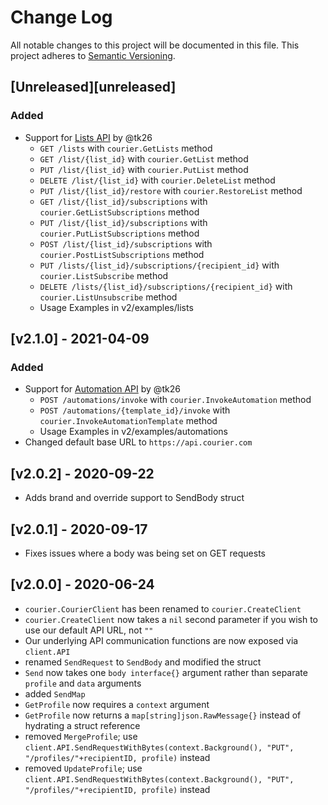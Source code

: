 # Change Log

All notable changes to this project will be documented in this file.
This project adheres to [Semantic Versioning](http://semver.org/).

## [Unreleased][unreleased]
### Added
- Support for [Lists API](https://docs.courier.com/reference/lists-api) by @tk26
  - `GET /lists` with `courier.GetLists` method
  - `GET /list/{list_id}` with `courier.GetList` method
  - `PUT /list/{list_id}` with `courier.PutList` method
  - `DELETE /list/{list_id}` with `courier.DeleteList` method
  - `PUT /list/{list_id}/restore` with `courier.RestoreList` method
  - `GET /list/{list_id}/subscriptions` with `courier.GetListSubscriptions` method
  - `PUT /list/{list_id}/subscriptions` with `courier.PutListSubscriptions` method
  - `POST /list/{list_id}/subscriptions` with `courier.PostListSubscriptions` method
  - `PUT /lists/{list_id}/subscriptions/{recipient_id}` with `courier.ListSubscribe` method
  - `DELETE /lists/{list_id}/subscriptions/{recipient_id}` with `courier.ListUnsubscribe` method
  - Usage Examples in v2/examples/lists

## [v2.1.0] - 2021-04-09
### Added
- Support for [Automation API](https://docs.courier.com/reference/automation-api) by @tk26
  - `POST /automations/invoke` with `courier.InvokeAutomation` method
  - `POST /automations/{template_id}/invoke` with `courier.InvokeAutomationTemplate` method
  - Usage Examples in v2/examples/automations
- Changed default base URL to `https://api.courier.com`

## [v2.0.2] - 2020-09-22
* Adds brand and override support to SendBody struct

## [v2.0.1] - 2020-09-17
* Fixes issues where a body was being set on GET requests

## [v2.0.0] - 2020-06-24

* `courier.CourierClient` has been renamed to `courier.CreateClient`
* `courier.CreateClient` now takes a `nil` second parameter if you wish to use our default API URL, not `""`
* Our underlying API communication functions are now exposed via `client.API`
* renamed `SendRequest` to `SendBody` and modified the struct
* `Send` now takes one `body interface{}` argument rather than separate `profile` and `data` arguments
* added `SendMap`
* `GetProfile` now requires a `context` argument 
* `GetProfile` now returns a `map[string]json.RawMessage{}` instead of hydrating a struct reference
* removed `MergeProfile`; use `client.API.SendRequestWithBytes(context.Background(), "PUT", "/profiles/"+recipientID, profile)` instead
* removed `UpdateProfile`; use `client.API.SendRequestWithBytes(context.Background(), "PUT", "/profiles/"+recipientID, profile)` instead
